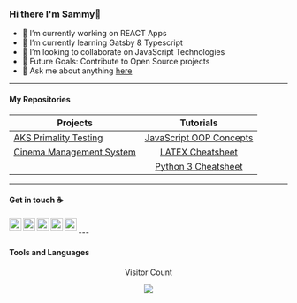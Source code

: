 ### Hi there I'm Sammy👋


- 🔭 I’m currently working on REACT Apps
- 🌱 I’m currently learning Gatsby & Typescript
- 👯 I’m looking to collaborate on JavaScript Technologies
- 🥅 Future Goals: Contribute to Open Source projects
- 💬 Ask me about anything [here](https://github.com/Sammy-Nyakabau/Sammy-Nyakabau/issues)
---
#### My Repositories

|  Projects | Tutorials      | 
| ------------- |:------------------:| 
| [AKS Primality Testing](https://github.com/Sammy-Nyakabau/AKS-Implementation) | [JavaScript OOP Concepts](https://github.com/Sammy-Nyakabau/JavaScript-OOP-Concepts) | 
| [Cinema Management System](https://github.com/Sammy-Nyakabau/Cinema-Management-System) | [LATEX Cheatsheet](https://github.com/Sammy-Nyakabau/LATEX-Cheatsheet) |  |
|  | [Python 3 Cheatsheet](https://github.com/Sammy-Nyakabau/Python-3-Cheatsheet) |  |
---

#### Get in touch :coffee:
[<img align="left" alt="Sammy Nyakabau | LinkedIn" width="22px" src="https://cdn.jsdelivr.net/npm/simple-icons@v3/icons/linkedin.svg" />](https://www.linkedin.com/in/sammy-nyakabau/)
[<img align="left" alt="Sammy Nyakabau | Code Pen" width="22px" src="https://cdn.jsdelivr.net/npm/simple-icons@3.6.0/icons/codepen.svg" />](https://codepen.io/sammy-nyakabau)
[<img align="left" alt="Sammy Nyakabau | Hackerrank" width="22px" src="https://cdn.jsdelivr.net/npm/simple-icons@3.6.0/icons/hackerrank.svg" />](https://www.hackerrank.com/nyakabausammy8)
[<img align="left" alt="Sammy Nyakabau | Glitch" width="22px" src="https://cdn.jsdelivr.net/npm/simple-icons@3.6.0/icons/glitch.svg" />](https://glitch.com/@Sammy-Nyakabau)
[<img align="left" alt="Sammy Nyakabau | Repl" width="22px" src="https://cdn.jsdelivr.net/npm/simple-icons@3.6.0/icons/repl-dot-it.svg" />](https://repl.it/@SammyNyakabau1)

<br >
---

#### Tools and Languages 




<p align="center">Visitor Count </p>
<p align="center">
  <img src="https://profile-counter.glitch.me/{Sammy-Nyakabau}/count.svg" />
</p>

